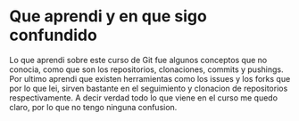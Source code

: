# Que aprendi y en que sigo confundido

Lo que aprendi sobre este curso de Git fue algunos conceptos que no conocia,
como que son los repositorios, clonaciones, commits y pushings. Por ultimo
aprendi que existen herramientas como los issues y los forks que por lo que
lei, sirven bastante en el seguimiento y clonacion de repositorios respectivamente.
A decir verdad todo lo que viene en el curso me quedo claro, por lo que no tengo 
ninguna confusion.
